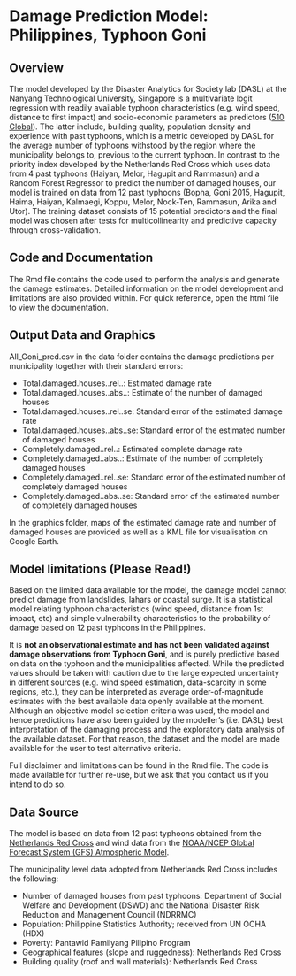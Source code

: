 # Damage Prediction Model: Philippines, Typhoon Goni

## Overview

The model developed by the Disaster Analytics for Society lab (DASL) at the Nanyang Technological University, Singapore is a multivariate logit regression with readily available typhoon characteristics (e.g. wind speed, distance to first impact) and socio-economic parameters as predictors ([510 Global](https://dashboard.510.global/#!/impact_database)). The latter include, building quality, population density and experience with past typhoons, which is a metric developed by DASL for the average number of typhoons withstood by the region where the municipality belongs to, previous to the current typhoon. In contrast to the priority index developed by the Netherlands Red Cross which uses data from 4 past typhoons (Haiyan, Melor, Hagupit and Rammasun) and a Random Forest Regressor to predict the number of damaged houses, our model is trained on data from 12 past typhoons (Bopha, Goni 2015, Hagupit, Haima, Haiyan, Kalmaegi, Koppu, Melor, Nock-Ten, Rammasun, Arika and Utor). The training dataset consists of 15 potential predictors and the final model was chosen after tests for multicollinearity and predictive capacity through cross-validation. 

## Code and Documentation

The Rmd file contains the code used to perform the analysis and generate the damage estimates. Detailed information on the model development and limitations are also provided within. For quick reference, open the html file to view the documentation. 

## Output Data and Graphics

All_Goni_pred.csv in the data folder contains the damage predictions per municipality together with their standard errors:

- Total.damaged.houses..rel..: Estimated damage rate
- Total.damaged.houses..abs..: Estimate of the number of damaged houses
- Total.damaged.houses..rel..se: Standard error of the estimated damage rate
- Total.damaged.houses..abs..se: Standard error of the estimated number of damaged houses
- Completely.damaged..rel..: Estimated complete damage rate
- Completely.damaged..abs..: Estimate of the number of completely damaged houses
- Completely.damaged..rel..se: Standard error of the estimated number of completely damaged houses
- Completely.damaged..abs..se: Standard error of the estimated number of completely damaged houses

In the graphics folder, maps of the estimated damage rate and number of damaged houses are provided as well as a KML file for visualisation on Google Earth.

## Model limitations (Please Read!)

Based on the limited data available for the model, the damage model cannot predict damage from landslides, lahars or coastal surge. It is a statistical model relating typhoon characteristics (wind speed, distance from 1st impact, etc) and simple vulnerability characteristics to the probability of damage based on 12 past typhoons in the Philippines.

It is **not an observational estimate and has not been validated against damage observations from Typhoon Goni**, and is purely predictive based on data on the typhoon and the municipalities affected. While the predicted values should be taken with caution due to the large expected uncertainty in different sources (e.g. wind speed estimation, data-scarcity in some regions, etc.), they can be interpreted as average order-of-magnitude estimates with the best available data openly available at the moment. Although an objective model selection criteria was used, the model and hence predictions have also been guided by the modeller’s (i.e. DASL) best interpretation of the damaging process and the exploratory data analysis of the available dataset. For that reason, the dataset and the model are made available for the user to test alternative criteria.

Full disclaimer and limitations can be found in the Rmd file. The code is made available for further re-use, but we ask that you contact us if you intend to do so.

## Data Source

The model is based on data from 12 past typhoons obtained from the [Netherlands Red Cross](https://dashboard.510.global/#!/impact_database) and wind data from the [NOAA/NCEP Global Forecast System (GFS) Atmospheric Model](https://www.ncdc.noaa.gov/data-access/model-data/model-datasets/global-forcast-system-gfs).

The municipality level data adopted from Netherlands Red Cross includes the following:
* Number of damaged houses from past typhoons: Department of Social Welfare and Development (DSWD) and the National Disaster Risk Reduction and Management Council (NDRRMC)
* Population: Philippine Statistics Authority; received from UN OCHA (HDX)
* Poverty: Pantawid Pamilyang Pilipino Program
* Geographical features (slope and ruggedness): Netherlands Red Cross
* Building quality (roof and wall materials): Netherlands Red Cross
